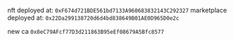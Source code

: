 nft deployed at: `0xF674d721BDE561bd7133A960683832143C292327`
marketplace deployed at: `0x22Da299138720d6d4bd838649B01AE0D965D0e2c`

new ca `0x8eC79AFcf77D3d211863B95eEf08679A5Bfc8577`
